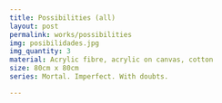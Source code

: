 ```yaml
---
title: Possibilities (all)
layout: post
permalink: works/possibilities
img: posibilidades.jpg
img_quantity: 3
material: Acrylic fibre, acrylic on canvas, cotton
size: 80cm x 80cm
series: Mortal. Imperfect. With doubts.

---
```


